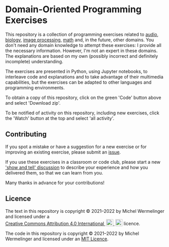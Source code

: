 # Domain-Oriented Programming Exercises
This repository is a collection of programming exercises related to
[audio](audio/README.md), [biology](biology/README.md),
[image processing](images/README.md), [math](math/README.md) and,
in the future, other domains. You don't need any domain knowledge to attempt
these exercises: I provide all the necessary information. However,
I'm not an expert in these domains. The explanations are based on my own
(possibly incorrect and definitely incomplete) understanding.

The exercises are presented in Python, using Jupyter notebooks,
to interleave code and explanations and
to take advantage of their multimedia capabilities, but the exercises
can be adapted to other languages and programming environments.

To obtain a copy of this repository, click on the green 'Code' button above
and select 'Download zip'.

To be notified of activity on this repository, including new exercises,
click the 'Watch' button at the top and select 'all activity'.

## Contributing
If you spot a mistake or have a suggestion for a new exercise
or for improving an existing exercise, please submit an
[issue](https://github.com/mwermelinger/doper/issues).

If you use these exercises in a classroom or code club, please start a new
['show and tell' discussion](https://github.com/mwermelinger/doper/discussions/categories/show-and-tell)
to describe your experience and how you delivered them,
so that we can learn from you.

Many thanks in advance for your contributions!

## Licence
<p xmlns:cc="http://creativecommons.org/ns#"
xmlns:dct="http://purl.org/dc/terms/">
<span property="dct:title">The text in this repository</span> is copyright
© 2021–2022 by <span property="cc:attributionName">Michel Wermelinger</span>
and licensed under a
<a href="http://creativecommons.org/licenses/by/4.0/?ref=chooser-v1"
target="_blank" rel="license noopener noreferrer"
style="display:inline-block;">Creative Commons Attribution 4.0 International
<img style="height:22px!important;margin-left:3px;vertical-align:text-bottom;"
src="https://mirrors.creativecommons.org/presskit/icons/cc.svg?ref=chooser-v1">
<img style="height:22px!important;margin-left:3px;vertical-align:text-bottom;"
src="https://mirrors.creativecommons.org/presskit/icons/by.svg?ref=chooser-v1">
</a> licence.</p>

The code in this repository is copyright © 2021–2022 by Michel Wermelinger
and licensed under an [MIT Licence](LICENSE.txt).

